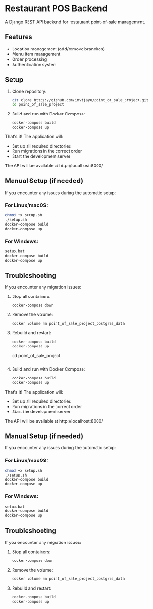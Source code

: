 # Restaurant POS Backend

A Django REST API backend for restaurant point-of-sale management.

## Features

- Location management (add/remove branches)
- Menu item management
- Order processing
- Authentication system

## Setup

1. Clone repository:
   ```bash
   git clone https://github.com/imvijay0/point_of_sale_project.git
   cd point_of_sale_project
   ```

2. Build and run with Docker Compose:
   ```bash
   docker-compose build
   docker-compose up
   ```

That's it! The application will:
- Set up all required directories
- Run migrations in the correct order
- Start the development server

The API will be available at http://localhost:8000/

## Manual Setup (if needed)

If you encounter any issues during the automatic setup:

### For Linux/macOS:
```bash
chmod +x setup.sh
./setup.sh
docker-compose build
docker-compose up
```

### For Windows:
```cmd
setup.bat
docker-compose build
docker-compose up
```

## Troubleshooting

If you encounter any migration issues:

1. Stop all containers:
   ```bash
   docker-compose down
   ```

2. Remove the volume:
   ```bash
   docker volume rm point_of_sale_project_postgres_data
   ```

3. Rebuild and restart:
   ```bash
   docker-compose build
   docker-compose up
   ```
   cd point_of_sale_project
   ```

2. Build and run with Docker Compose:
   ```bash
   docker-compose build
   docker-compose up
   ```

That's it! The application will:
- Set up all required directories
- Run migrations in the correct order
- Start the development server

The API will be available at http://localhost:8000/

## Manual Setup (if needed)

If you encounter any issues during the automatic setup:

### For Linux/macOS:
```bash
chmod +x setup.sh
./setup.sh
docker-compose build
docker-compose up
```

### For Windows:
```cmd
setup.bat
docker-compose build
docker-compose up
```

## Troubleshooting

If you encounter any migration issues:

1. Stop all containers:
   ```bash
   docker-compose down
   ```

2. Remove the volume:
   ```bash
   docker volume rm point_of_sale_project_postgres_data
   ```

3. Rebuild and restart:
   ```bash
   docker-compose build
   docker-compose up
   ```
